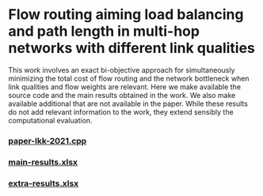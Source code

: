 # Flow routing aiming load balancing and path length in multi-hop networks with different link qualities

This work involves an exact bi-objective approach for simultaneously minimizing the total cost of flow routing and the network bottleneck when link qualities and flow weights are relevant.
Here we make available the source code and the main results obtained in the work. We also make available additional that are not available in the paper. While these results do not add relevant information to the work, they extend sensibly the computational evaluation.

### [paper-lkk-2021.cpp](paper-lkk-2021.cpp) 

### [main-results.xlsx](main-results.xlsx) 

### [extra-results.xlsx](extra-results.xlsx)
